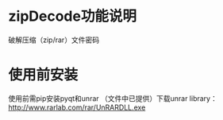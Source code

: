 # zipDecode功能说明
破解压缩（zip/rar）文件密码
# 使用前安装
使用前需pip安装pyqt和unrar
（文件中已提供）下载unrar library：http://www.rarlab.com/rar/UnRARDLL.exe 

